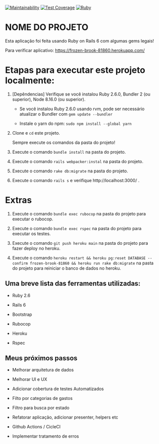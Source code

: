 [![Maintainability](https://api.codeclimate.com/v1/badges/c5006ff552e37bbfe3bf/maintainability)](https://codeclimate.com/github/RafaelaMachado/ceap-sc/maintainability)
[![Test Coverage](https://api.codeclimate.com/v1/badges/c5006ff552e37bbfe3bf/test_coverage)](https://codeclimate.com/github/RafaelaMachado/ceap-sc/test_coverage)
[![Ruby](https://github.com/RafaelaMachado/ceap-sc/actions/workflows/ruby.yml/badge.svg)](https://github.com/RafaelaMachado/ceap-sc/actions/workflows/ruby.yml)
# NOME DO PROJETO

Esta aplicação foi feita usando Ruby on Rails 6 com algumas gems legais!

Para verificar aplicativo: https://frozen-brook-81860.herokuapp.com/


# Etapas para executar este projeto localmente:

1. [Depêndencias] Verifique se você instalou Ruby 2.6.0, Bundler 2 (ou superior), Node 8.16.0 (ou superior).

    * Se você instalou Ruby 2.6.0 usando rvm, pode ser necessário atualizar o Bundler com `gem update --bundler`

    * Instale o yarn do npm: `sudo npm install --global yarn`

2. Clone e `cd` este projeto.

	Sempre execute os comandos da pasta do projeto!

3. Execute o comando `bundle install` na pasta do projeto.

4. Execute o comando `rails webpacker:instal` na pasta do projeto.

5. Execute o comando `rake db:migrate` na pasta do projeto.

6. Execute o comando `rails s` e verifique  http://localhost:3000/ .


# Extras

1. Execute o comando `bundle exec rubocop` na pasta do projeto para executar o rubocop.

2. Execute o comando `bundle exec rspec` na pasta do projeto para executar os testes.

3. Execute o comando `git push heroku main` na pasta do projeto para fazer deploy no heroku.

4. Execute o comando `heroku restart && heroku pg:reset DATABASE --confirm frozen-brook-81860 && heroku run rake db:migrate` na pasta do projeto para reiniciar o banco de dados no heroku.


## Uma breve lista das ferramentas utilizadas:

* Ruby 2.6

* Rails 6

* Bootstrap

* Rubocop

* Heroku

* Rspec


## Meus próximos passos

* Melhorar arquitetura de dados

* Melhorar UI e UX

* Adicionar cobertura de testes Automatizados

* Filto por categorias de gastos

* Filtro para busca por estado

* Refatorar aplicação, adicionar presenter, helpers etc

* Github Actions / CicleCI

* Implementar tratamento de erros
